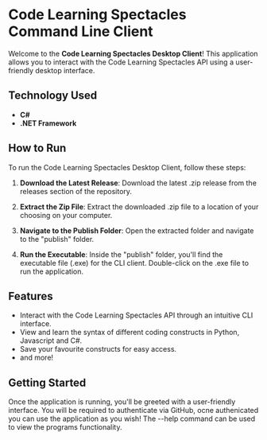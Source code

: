 # Code Learning Spectacles Command Line Client

Welcome to the **Code Learning Spectacles Desktop Client**! This application allows you to interact with the Code Learning Spectacles API using a user-friendly desktop interface.

## Technology Used
- **C#**
- **.NET Framework**

## How to Run
To run the Code Learning Spectacles Desktop Client, follow these steps:

1. **Download the Latest Release**: Download the latest .zip release from the releases section of the repository.

2. **Extract the Zip File**: Extract the downloaded .zip file to a location of your choosing on your computer.

3. **Navigate to the Publish Folder**: Open the extracted folder and navigate to the "publish" folder.

4. **Run the Executable**: Inside the "publish" folder, you'll find the executable file (.exe) for the CLI client. Double-click on the .exe file to run the application.

## Features
- Interact with the Code Learning Spectacles API through an intuitive CLI interface.
- View and learn the syntax of different coding constructs in Python, Javascript and C#.
- Save your favourite constructs for easy access.
- and more!

## Getting Started
Once the application is running, you'll be greeted with a user-friendly interface. You will be required to authenticate via GitHub, ocne authenicated you can use the application as you wish!
The --help command can be used to view the programs functionality.
